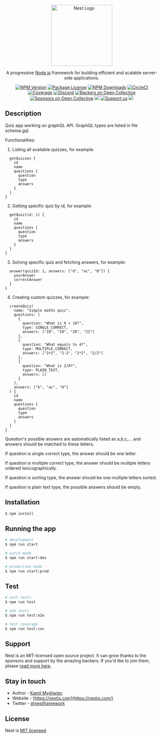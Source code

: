 <p align="center">
  <a href="http://nestjs.com/" target="blank"><img src="https://nestjs.com/img/logo-small.svg" width="200" alt="Nest Logo" /></a>
</p>

[circleci-image]: https://img.shields.io/circleci/build/github/nestjs/nest/master?token=abc123def456
[circleci-url]: https://circleci.com/gh/nestjs/nest

  <p align="center">A progressive <a href="http://nodejs.org" target="_blank">Node.js</a> framework for building efficient and scalable server-side applications.</p>
    <p align="center">
<a href="https://www.npmjs.com/~nestjscore" target="_blank"><img src="https://img.shields.io/npm/v/@nestjs/core.svg" alt="NPM Version" /></a>
<a href="https://www.npmjs.com/~nestjscore" target="_blank"><img src="https://img.shields.io/npm/l/@nestjs/core.svg" alt="Package License" /></a>
<a href="https://www.npmjs.com/~nestjscore" target="_blank"><img src="https://img.shields.io/npm/dm/@nestjs/common.svg" alt="NPM Downloads" /></a>
<a href="https://circleci.com/gh/nestjs/nest" target="_blank"><img src="https://img.shields.io/circleci/build/github/nestjs/nest/master" alt="CircleCI" /></a>
<a href="https://coveralls.io/github/nestjs/nest?branch=master" target="_blank"><img src="https://coveralls.io/repos/github/nestjs/nest/badge.svg?branch=master#9" alt="Coverage" /></a>
<a href="https://discord.gg/G7Qnnhy" target="_blank"><img src="https://img.shields.io/badge/discord-online-brightgreen.svg" alt="Discord"/></a>
<a href="https://opencollective.com/nest#backer" target="_blank"><img src="https://opencollective.com/nest/backers/badge.svg" alt="Backers on Open Collective" /></a>
<a href="https://opencollective.com/nest#sponsor" target="_blank"><img src="https://opencollective.com/nest/sponsors/badge.svg" alt="Sponsors on Open Collective" /></a>
  <a href="https://paypal.me/kamilmysliwiec" target="_blank"><img src="https://img.shields.io/badge/Donate-PayPal-ff3f59.svg"/></a>
    <a href="https://opencollective.com/nest#sponsor"  target="_blank"><img src="https://img.shields.io/badge/Support%20us-Open%20Collective-41B883.svg" alt="Support us"></a>
  <a href="https://twitter.com/nestframework" target="_blank"><img src="https://img.shields.io/twitter/follow/nestframework.svg?style=social&label=Follow"></a>
</p>
  <!--[![Backers on Open Collective](https://opencollective.com/nest/backers/badge.svg)](https://opencollective.com/nest#backer)
  [![Sponsors on Open Collective](https://opencollective.com/nest/sponsors/badge.svg)](https://opencollective.com/nest#sponsor)-->

## Description

Quiz app working on graphQL API. GraphQL types are listed in file schema.gql.

Functionalities:
1. Listing all available quizzes, for example:

```query {
  getQuizzes {
    id
    name
    questions {
      question
      type
      answers
    }
  }
}
```

2. Getting specific quiz by id, for example:

```query {
  getQuiz(id: 1) {
    id
    name
    questions {
      question
      type
      answers
    }
  }
}
```

3. Solving specific quiz and fetching answers, for example:

```query {
  answer(quizId: 1, answers: ["d", "ac", "0"]) {
    yourAnswer
    correctAnswer
  }
}
```

4. Creating custom quizzes, for example:

```mutation {
  createQuiz(
    name: "Simple maths quiz",
    questions: [
      {
        question: "What is 9 + 10?",
        type: SINGLE_CORRECT,
        answers: ["18", "19", "20", "21"]
      },
      {
        question: "What equals to 4?",
        type: MULTIPLE_CORRECT,
        answers: ["2+2", "2-2", "2*2", "2/2"]
      },
      {
        question: "What is 2/0?",
        type: PLAIN_TEXT,
        answers: []
      }
    ],
    answers: ["b", "ac", "0"]
  ) {
    id
    name
    questions {
      question
      type
      answers
    }
  }
}
```

Question's possible answers are automatically listed as a,b,c,... and answers should be matched to these letters.

If question is single correct type, the answer should be one letter.

If question is multiple correct type, the answer should be multiple letters ordered lexicographically.

If question is sorting type, the answer should be one multiple letters sorted.

If question is plain text type, the possible answers should be empty.

## Installation

```bash
$ npm install
```

## Running the app

```bash
# development
$ npm run start

# watch mode
$ npm run start:dev

# production mode
$ npm run start:prod
```

## Test

```bash
# unit tests
$ npm run test

# e2e tests
$ npm run test:e2e

# test coverage
$ npm run test:cov
```

## Support

Nest is an MIT-licensed open source project. It can grow thanks to the sponsors and support by the amazing backers. If you'd like to join them, please [read more here](https://docs.nestjs.com/support).

## Stay in touch

- Author - [Kamil Myśliwiec](https://kamilmysliwiec.com)
- Website - [https://nestjs.com](https://nestjs.com/)
- Twitter - [@nestframework](https://twitter.com/nestframework)

## License

Nest is [MIT licensed](LICENSE).
